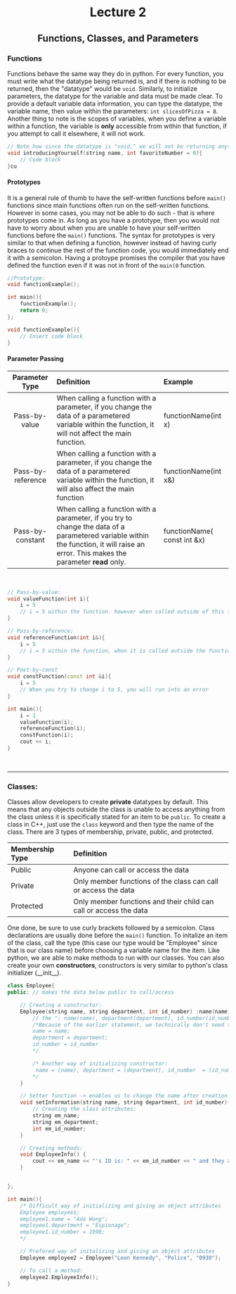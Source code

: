 <div align = "center">

# Lecture 2
## Functions, Classes, and Parameters

</div>

### Functions
Functions behave the same way they do in python. For every function, you must write what the datatype being returned is, and if there is nothing to be returned, then the "datatype" would be `void`. Similarly, to initialize parameters, the datatype for the variable and data must be made clear. To provide a default variable data information, you can type the datatype, the variable name, then value within the parameters: `int slicesOfPizza = 8`. Another thing to note is the scopes of variables, when you define a variable within a function, the variable is **only** accessible from within that function, if you attempt to call it elsewhere, it will not work. 

```C++
// Note how since the datatype is "void," we will not be returning anything
void introducingYourself(string name, int favoriteNumber = 0){
    // Code block
}cu

```

#### Prototypes

It is a general rule of thumb to have the self-written functions before `main()` functions since main functions often run on the self-written functions. However in some cases, you may not be able to do such - that is where prototypes come in. As long as you have a prototype, then you would not have to worry about when you are unable to have your self-written functions before the `main()` functions. The syntax for prototypes is very similar to that when defining a function, however instead of having curly braces to continue the rest of the function code, you would immediately end it with a semicolon. Having a protoype promises the compiler that you have defined the function even if it was not in front of the `main(0` function.

```C++
//Prototype:
void functionExample();

int main(){
    functionExample();
    return 0;
};

void functionExample(){
    // Insert code block
}
```
#### Parameter Passing

| Parameter Type | Definition | Example | 
| :---: | :--- | :--- |
| Pass-by-value | When calling a function with a parameter, if you change the data of a parametered variable within the function, it will not affect the main function. | functionName(int x) |
| Pass-by-reference | When calling a function with a parameter, if you change the data of a parametered variable within the function, it will also affect the main function | functionName(int x&) | 
| Pass-by-constant | When calling a function with a parameter, if you try to change the data of a parametered variable within the function, it will raise an error. This makes the parameter **read** only.| functionName( const int &x)| 

</br>

```C++
// Pass-by-value:
void valueFunction(int i){
    i = 5
    // i = 5 within the function. however when called outside of this function, it will still be 1
}

// Pass-by-reference:
void referenceFunction(int i&){
    i = 5
    // i = 5 within the function, when it is called outside the function, it will also be 5
}

// Past-by-const
void constFunction(const int &i){
    i = 5
    // When you try to change i to 5, you will run into an error
}

int main(){
    i = 1
    valueFunction(i);
    referenceFunction(i);
    constFunction(i);
    cout << i;
}
```

</br>

---

### Classes: 
Classes allow developers to create **private** datatypes by default. This means that any objects outside the class is unable to access anything from the class unless it is specifically stated for an item to be `public`. To create a class in C++, just use the `class` keyword and then type the name of the class. There are 3 types of membership, private, public, and protected.

<div align = "center">

| Membership Type | Definition | 
| :--- | :--- |
| Public | Anyone can call or access the data |
| Private | Only member functions of the class can call or access the data |
| Protected | Only member functions and their child can call or access the data|

</div>

One done, be sure to use curly brackets followed by a semicolon. Class declarations are usually done before the `main()` function. To initalize an item of the class, call the type (this case our type would be "Employee" since that is our class name) before choosing a variable name for the item. Like python, we are able to make methods to run with our classes. You can also create your own **constructors**, constructors is very similar to python's class initializer (\_\_init\_\_).

```C++
class Employee{
public: // makes the data below public to call/access  

    // Creating a constructor:
    Employee(string name, string department, int id_number) :name(name), department(department), id_number(id_number) {
        // the ": name(name), department(department), id_number(id_number)" make it so we dont have to type whats below:
        /*Because of the earlier statement, we technically don't need to type this.
        name = name; 
        department = department;
        id_number = id_number
        */

        /* Another way of initializing constructor:
         name = (name), department = (department), id_number  = (id_number) {};
        */
    }

    // Setter function -> enables us to change the name after creation
    void setInformation(string name, string department, int id_number){
        // Creating the class attributes:
        string em_name;
        string em_department;
        int em_id_number;
    }

    // Creating methods:
    void EmployeeInfo() {
        cout << em_name << "'s ID is: " << em_id_number << " and they are in the " << em_department << " department." << endl;
    }


};

int main(){
    /* Difficult way of initializing and giving an object attributes
    Employee employee1;
    employee1.name = "Ada Wong";
    employee1.department = "Espionage";
    employee1.id_number = 1998;
    */

    // Prefered way of initalizing and giving an object attributes
    Employee employee2 = Employee("Leon Kennedy", "Police", "0930");

    // To call a method:
    employee2.EmployeeInfo();
}
```
